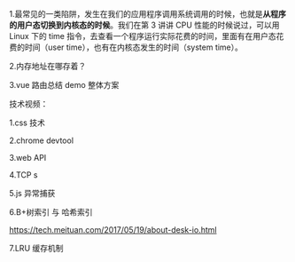 1.最常见的一类陷阱，发生在我们的应用程序调用系统调用的时候，也就是**从程序的用户态切换到内核态的时候**。我们在第 3 讲讲 CPU 性能的时候说过，可以用 Linux 下的 time 指令，去查看一个程序运行实际花费的时间，里面有在用户态花费的时间（user time），也有在内核态发生的时间（system time）。

2.内存地址在哪存着？

3.vue 路由总结 demo 整体方案



技术视频： 

1.css 技术

2.chrome devtool

3.web API

4.TCP s

5.js 异常捕获

6.B+树索引 与 哈希索引

https://tech.meituan.com/2017/05/19/about-desk-io.html

7.LRU 缓存机制










